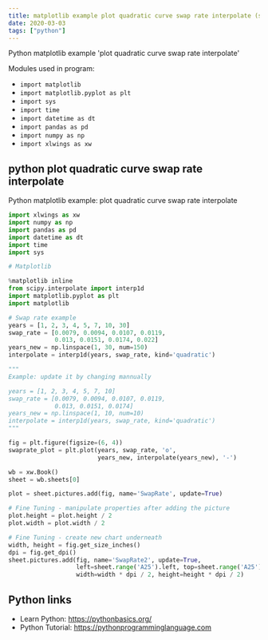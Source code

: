 ```yaml
---
title: matplotlib example plot quadratic curve swap rate interpolate (snippet)
date: 2020-03-03
tags: ["python"]
---
```

Python matplotlib example 'plot quadratic curve swap rate interpolate'


Modules used in program: 
* `import matplotlib`
* `import matplotlib.pyplot as plt`
* `import sys`
* `import time`
* `import datetime as dt`
* `import pandas as pd`
* `import numpy as np`
* `import xlwings as xw`

## python plot quadratic curve swap rate interpolate

Python matplotlib example: plot quadratic curve swap rate interpolate

```python
import xlwings as xw
import numpy as np
import pandas as pd
import datetime as dt
import time
import sys

# Matplotlib

%matplotlib inline
from scipy.interpolate import interp1d
import matplotlib.pyplot as plt
import matplotlib

# Swap rate example
years = [1, 2, 3, 4, 5, 7, 10, 30]
swap_rate = [0.0079, 0.0094, 0.0107, 0.0119,
             0.013, 0.0151, 0.0174, 0.022]
years_new = np.linspace(1, 30, num=150)
interpolate = interp1d(years, swap_rate, kind='quadratic')

"""
Example: update it by changing mannually

years = [1, 2, 3, 4, 5, 7, 10]
swap_rate = [0.0079, 0.0094, 0.0107, 0.0119,
             0.013, 0.0151, 0.0174]
years_new = np.linspace(1, 10, num=10)
interpolate = interp1d(years, swap_rate, kind='quadratic')
"""

fig = plt.figure(figsize=(6, 4))
swaprate_plot = plt.plot(years, swap_rate, 'o',
                         years_new, interpolate(years_new), '-')

wb = xw.Book()
sheet = wb.sheets[0]

plot = sheet.pictures.add(fig, name='SwapRate', update=True)

# Fine Tuning - manipulate properties after adding the picture
plot.height = plot.height / 2
plot.width = plot.width / 2

# Fine Tuning - create new chart underneath
width, height = fig.get_size_inches()
dpi = fig.get_dpi()
sheet.pictures.add(fig, name='SwapRate2', update=True,
                   left=sheet.range('A25').left, top=sheet.range('A25').top,
                   width=width * dpi / 2, height=height * dpi / 2)

```

## Python links

- Learn Python: https://pythonbasics.org/
- Python Tutorial: https://pythonprogramminglanguage.com
